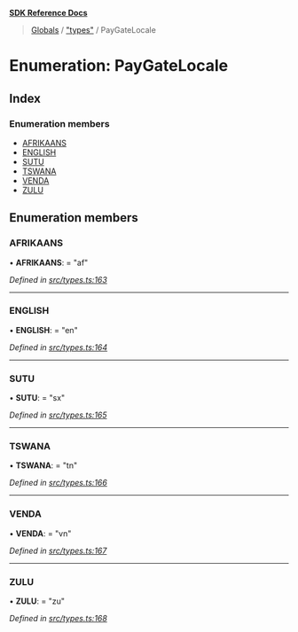 **[SDK Reference Docs](../README.md)**

> [Globals](../README.md) / ["types"](../modules/_types_.md) / PayGateLocale

# Enumeration: PayGateLocale

## Index

### Enumeration members

- [AFRIKAANS](_types_.paygatelocale.md#afrikaans)
- [ENGLISH](_types_.paygatelocale.md#english)
- [SUTU](_types_.paygatelocale.md#sutu)
- [TSWANA](_types_.paygatelocale.md#tswana)
- [VENDA](_types_.paygatelocale.md#venda)
- [ZULU](_types_.paygatelocale.md#zulu)

## Enumeration members

### AFRIKAANS

• **AFRIKAANS**: = "af"

_Defined in [src/types.ts:163](https://github.com/distributhor/paygate-sdk/blob/3d3a525/src/types.ts#L163)_

---

### ENGLISH

• **ENGLISH**: = "en"

_Defined in [src/types.ts:164](https://github.com/distributhor/paygate-sdk/blob/3d3a525/src/types.ts#L164)_

---

### SUTU

• **SUTU**: = "sx"

_Defined in [src/types.ts:165](https://github.com/distributhor/paygate-sdk/blob/3d3a525/src/types.ts#L165)_

---

### TSWANA

• **TSWANA**: = "tn"

_Defined in [src/types.ts:166](https://github.com/distributhor/paygate-sdk/blob/3d3a525/src/types.ts#L166)_

---

### VENDA

• **VENDA**: = "vn"

_Defined in [src/types.ts:167](https://github.com/distributhor/paygate-sdk/blob/3d3a525/src/types.ts#L167)_

---

### ZULU

• **ZULU**: = "zu"

_Defined in [src/types.ts:168](https://github.com/distributhor/paygate-sdk/blob/3d3a525/src/types.ts#L168)_

